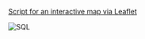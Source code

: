 [Script for an interactive map via Leaflet](https://github.com/Ian8VT/Ian8VT.github.io/blob/master/dsmmap/dsmmap/index.html)



![SQL](https://github.com/Ian8VT/Ian8VT.github.io/blob/master/process.png)
